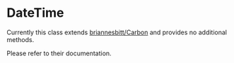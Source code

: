 DateTime
========
Currently this class extends [briannesbitt/Carbon](https://github.com/briannesbitt/Carbon) and provides no additional
methods.

Please refer to their documentation.
